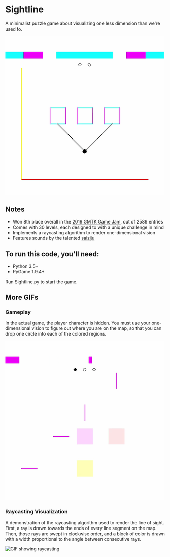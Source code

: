 # Sightline
A minimalist puzzle game about visualizing one less dimension than we're used to.

![GIF demonstrating the one-dimensional sight](./readme_images/demo.gif)

## Notes
- Won 8th place overall in the [2019 GMTK Game Jam](https://itch.io/jam/gmtk-2019/results), out of 2589 entries
- Comes with 30 levels, each designed to with a unique challenge in mind
- Implements a raycasting algorithm to render one-dimensional vision
- Features sounds by the talented [saiziju](https://saiziju.itch.io/)

## To run this code, you'll need:
- Python 3.5+
- PyGame 1.9.4+

Run Sightline.py to start the game.

## More GIFs

### Gameplay
In the actual game, the player character is hidden. You must use your one-dimensional vision to figure out where you are on the map, so that you can drop one circle into each of the colored regions.

![GIF showing the player beating a level](./readme_images/gameplay.gif)

### Raycasting Visualization
A demonstration of the raycasting algorithm used to render the line of sight. First, a ray is drawn towards the ends of every line segment on the map. Then, those rays are swept in clockwise order, and a block of color is drawn with a width proportional to the angle between consecutive rays.

![GIF showing raycasting](./readme_images/raycasting.gif)
